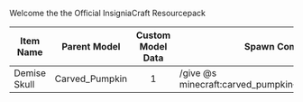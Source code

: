 Welcome the the Official InsigniaCraft Resourcepack

| Item Name | Parent Model | Custom Model Data | Spawn Command |
| --- | --- | :---: | --- |
| Demise Skull | Carved_Pumpkin | 1 | /give @s minecraft:carved_pumpkin{CustomModelData:1} |
